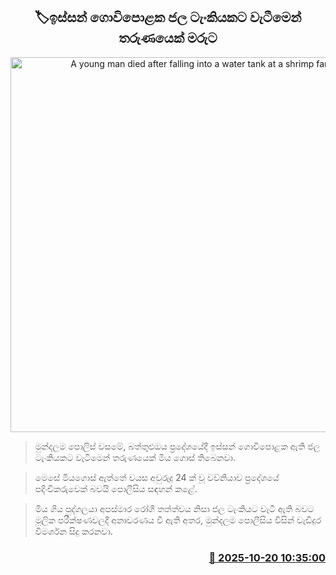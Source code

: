 <p align='center'><b><h2 align='center' title='A young man died after falling into a water tank at a shrimp farm'>🏷ඉස්සන් ගොවිපොළක ජල ටැංකියකට වැටීමෙන් තරුණයෙක් මරු‍ට</h2></b></p>
<p align='center'><img src='https://helakuru.sgp1.cdn.digitaloceanspaces.com/esana/images/lib/death[1].jpg' width='600' alt='A young man died after falling into a water tank at a shrimp farm'></p>

> මුන්දලම පොලිස් වසමේ, බත්තුළුඔය ප්‍රදේශයේදී ඉස්සන් ගොවිපොළක ඇති ජල ටැංකියකට වැටීමෙන් තරුණයෙක් මිය ගොස් තිබෙනවා.

> මෙසේ මියගොස් ඇත්තේ වයස අවුරුදු 24 ක් වූ වව්නියාව ප්‍රදේශයේ පදිංචිකරුවෙක් බවයි පොලීසිය සඳහන් කළේ.

> මිය ගිය පුද්ගලයා අපස්මාර රෝගී තත්ත්වය නිසා ජල ටැංකියට වැටී ඇති බවට මූලික පරීක්ෂණවලදී අනාවරණය වී ඇති අතර, මුන්දලම පොලීසිය විසින් වැඩිදුර විමර්ශන සිදු කරනවා.



<h3 align='right'><a href='https://www.helakuru.lk/esana/p/114600/'>📅 2025-10-20 10:35:00</a></h3>
